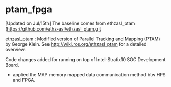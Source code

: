 ptam_fpga
============

[Updated on Jul/15th]
The baseline comes from ethzasl_ptam (https://github.com/ethz-asl/ethzasl_ptam.git

   ethzasl_ptam : Modified version of Parallel Tracking and Mapping (PTAM) by George Klein. See http://wiki.ros.org/ethzasl_ptam for a detailed overview.

Code changes added for running on top of Intel-Stratix10 SOC Development Board.
- applied the MAP memory mapped data communication method btw HPS and FPGA.



